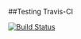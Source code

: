 ##Testing Travis-CI

[![Build Status](https://travis-ci.org/aroblu94/learning_TravisCI.svg)](https://travis-ci.org/aroblu94/learning_TravisCI)